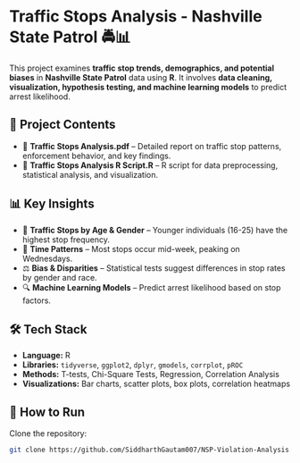 # Traffic Stops Analysis - Nashville State Patrol 🚔📊

This project examines **traffic stop trends, demographics, and potential biases** in **Nashville State Patrol** data using **R**. It involves **data cleaning, visualization, hypothesis testing, and machine learning models** to predict arrest likelihood.

## 📁 Project Contents
- 📄 **Traffic Stops Analysis.pdf** – Detailed report on traffic stop patterns, enforcement behavior, and key findings.
- 📜 **Traffic Stops Analysis R Script.R** – R script for data preprocessing, statistical analysis, and visualization.

## 📊 Key Insights
- 🚗 **Traffic Stops by Age & Gender** – Younger individuals (16-25) have the highest stop frequency.
- 📅 **Time Patterns** – Most stops occur mid-week, peaking on Wednesdays.
- ⚖️ **Bias & Disparities** – Statistical tests suggest differences in stop rates by gender and race.
- 🔍 **Machine Learning Models** – Predict arrest likelihood based on stop factors.

## 🛠 Tech Stack
- **Language:** R
- **Libraries:** `tidyverse`, `ggplot2`, `dplyr`, `gmodels`, `corrplot`, `pROC`
- **Methods:** T-tests, Chi-Square Tests, Regression, Correlation Analysis
- **Visualizations:** Bar charts, scatter plots, box plots, correlation heatmaps

## 🚀 How to Run
 Clone the repository:  
   ```sh
   git clone https://github.com/SiddharthGautam007/NSP-Violation-Analysis.git

